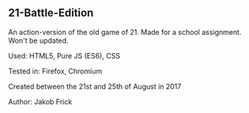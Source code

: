 ## 21-Battle-Edition
An action-version of the old game of 21.
Made for a school assignment.
Won't be updated.

Used:
  HTML5,
  Pure JS (ES6),
  CSS

Tested in:
  Firefox,
  Chromium
  
Created between the 21st and 25th of August in 2017

Author: Jakob Frick
